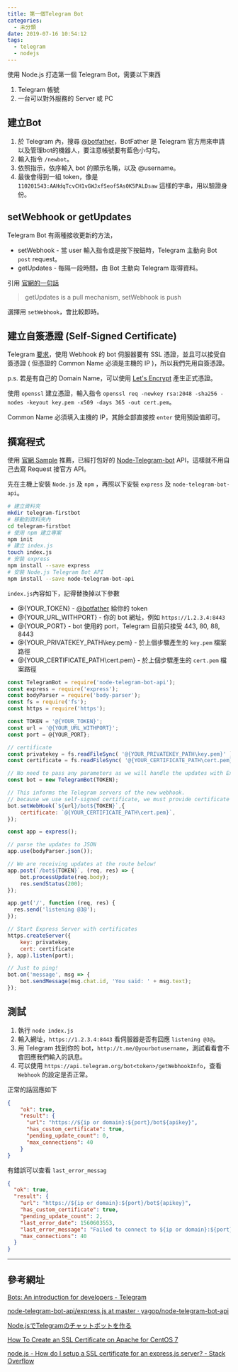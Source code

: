```yaml
---
title: 第一個Telegram Bot
categories:
  - 未分類
date: 2019-07-16 10:54:12
tags:
  - telegram
  - nodejs
---
```


使用 Node.js 打造第一個 Telegram Bot，需要以下東西

1. Telegram 帳號
2. 一台可以對外服務的 Server 或 PC

<!--more-->

## 建立Bot

1. 於 Telegram 內，搜尋 [@botfather]，BotFather 是 Telegram 官方用來申請以及管理bot的機器人，要注意帳號要有藍色小勾勾。
2. 輸入指令 `/newbot`。
3. 依照指示，依序輸入 bot 的顯示名稱，以及 @username。
4. 最後會得到一組 token，像是 `110201543:AAHdqTcvCH1vGWJxfSeofSAs0K5PALDsaw` 這樣的字串，用以驗證身份。

## setWebhook or getUpdates

Telegram Bot 有兩種接收更新的方法，

* setWebhook - 當 user 輸入指令或是按下按鈕時，Telegram 主動向 Bot `post` request。
* getUpdates - 每隔一段時間，由 Bot 主動向 Telegram 取得資料。

引用 [官網的一句話]

> getUpdates is a pull mechanism, setWebhook is push

選擇用 `setWebhook`，會比較即時。

## 建立自簽憑證 (Self-Signed Certificate)

Telegram [要求]，使用 Webhook 的 bot 伺服器要有 SSL 憑證，並且可以接受自簽憑證 ( 但憑證的 Common Name 必須是主機的 IP )，所以我們先用自簽憑證。

p.s. 若是有自己的 Domain Name，可以使用 [Let's Encrypt] 產生正式憑證。

使用 `openssl` 建立憑證，輸入指令 `openssl req -newkey rsa:2048 -sha256 -nodes -keyout key.pem -x509 -days 365 -out cert.pem`。

Common Name 必須填入主機的 IP，其餘全部直接按 `enter` 使用預設值即可。

## 撰寫程式

使用 [官網 Sample] 推薦，已經打包好的 [Node-Telegram-bot] API，這樣就不用自己去寫 Request 接官方 API。

先在主機上安裝 `Node.js` 及 `npm` ，再照以下安裝 `express` 及 `node-telegram-bot-api`。

```bash
# 建立資料夾
mkdir telegram-firstbot
# 移動到資料夾內
cd telegram-firstbot
# 使用 npm 建立專案
npm init
# 建立 index.js
touch index.js
# 安裝 express
npm install --save express
# 安裝 Node.js Telegram Bot API
npm install --save node-telegram-bot-api
```

`index.js`內容如下，記得替換掉以下參數

* @{YOUR_TOKEN} - [@botfather] 給你的 token
* @{YOUR_URL_WITHPORT} - 你的 bot 網址，例如 `https://1.2.3.4:8443`
* @{YOUR_PORT} - bot 使用的 port，Telegram 目前只接受 443, 80, 88, 8443
* @{YOUR_PRIVATEKEY_PATH\key.pem} - 於上個步驟產生的 `key.pem` 檔案路徑
* @{YOUR_CERTIFICATE_PATH\cert.pem} - 於上個步驟產生的 `cert.pem` 檔案路徑

```javascript
const TelegramBot = require('node-telegram-bot-api');
const express = require('express');
const bodyParser = require('body-parser');
const fs = require('fs');
const https = require('https');

const TOKEN = '@{YOUR_TOKEN}';
const url = '@{YOUR_URL_WITHPORT}';
const port = @{YOUR_PORT};

// certificate
const privatekey = fs.readFileSync( '@{YOUR_PRIVATEKEY_PATH\key.pem}' );
const certificate = fs.readFileSync( '@{YOUR_CERTIFICATE_PATH\cert.pem}' );

// No need to pass any parameters as we will handle the updates with Express
const bot = new TelegramBot(TOKEN);

// This informs the Telegram servers of the new webhook.
// because we use self-signed certificate, we must provide certificate in parameters.
bot.setWebHook(`${url}/bot${TOKEN}`,{
    certificate: `@{YOUR_CERTIFICATE_PATH\cert.pem}`,
});

const app = express();

// parse the updates to JSON
app.use(bodyParser.json());

// We are receiving updates at the route below!
app.post(`/bot${TOKEN}`, (req, res) => {
    bot.processUpdate(req.body);
    res.sendStatus(200);
});

app.get('/', function (req, res) {
  res.send('listening @3@');
});

// Start Express Server with certificates
https.createServer({
    key: privatekey,
    cert: certificate
}, app).listen(port);

// Just to ping!
bot.on('message', msg => {
    bot.sendMessage(msg.chat.id, 'You said: ' + msg.text);
});
```

## 測試

1. 執行 `node index.js`
2. 輸入網址，`https://1.2.3.4:8443` 看伺服器是否有回應 `listening @3@`。
3. 用 Telegram 找到你的 bot，`http://t.me/@yourbotusername`，測試看看會不會回應我們輸入的訊息。
4. 可以使用 `https://api.telegram.org/bot<token>/getWebhookInfo`，查看 `Webhook` 的設定是否正常。

正常的話回應如下

```json
{
    "ok": true,
    "result": {
      "url": "https://${ip or domain}:${port}/bot${apikey}",
      "has_custom_certificate": true,
      "pending_update_count": 0,
      "max_connections": 40
    }
}
```

有錯誤可以查看 `last_error_messag`

```json
{
  "ok": true,
  "result": {
    "url": "https://${ip or domain}:${port}/bot${apikey}",
    "has_custom_certificate": true,
    "pending_update_count": 2,
    "last_error_date": 1560603553,
    "last_error_message": "Failed to connect to ${ip or domain}:${port}",
    "max_connections": 40
  }
}
```

[@botfather]: https://telegram.me/botfather
[Let's Encrypt]: https://letsencrypt.org/
[要求]: https://core.telegram.org/bots/webhooks#a-domain-name
[官網的一句話]: https://core.telegram.org/bots/webhooks
[官網 Sample]: https://core.telegram.org/bots/samples
[Node-Telegram-bot]: https://github.com/yagop/node-telegram-bot-api

***

## 參考網址

[Bots: An introduction for developers - Telegram](https://core.telegram.org/bots)

[node-telegram-bot-api/express.js at master · yagop/node-telegram-bot-api](https://github.com/yagop/node-telegram-bot-api/blob/master/examples/webhook/express.js)

[Node.jsでTelegramのチャットボットを作る](https://qiita.com/neetshin/items/0e2f6fa3ade41adb77bc)

[How To Create an SSL Certificate on Apache for CentOS 7](https://www.digitalocean.com/community/tutorials/how-to-create-an-ssl-certificate-on-apache-for-centos-7)

[node.js - How do I setup a SSL certificate for an express.js server? - Stack Overflow](https://stackoverflow.com/questions/11804202/how-do-i-setup-a-ssl-certificate-for-an-express-js-server)
